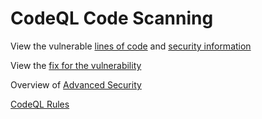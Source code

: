 # CodeQL Code Scanning

View the vulnerable [lines of code](https://github.com/jasoncabot-ms/devops-demo-code-scanning/blob/main/index.js#L264-L266) and [security information](https://github.com/jasoncabot-ms/devops-demo-code-scanning/security/code-scanning/1)

View the [fix for the vulnerability](https://github.com/jasoncabot-ms/devops-demo-code-scanning/pull/1)

Overview of [Advanced Security](https://github.com/features/security)

[CodeQL Rules](https://github.com/github/codeql)
